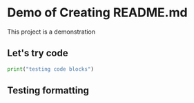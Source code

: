 # Demo of Creating README.md

This project is a demonstration 

## Let's try code 
```python
print("testing code blocks")
```
## Testing formatting
